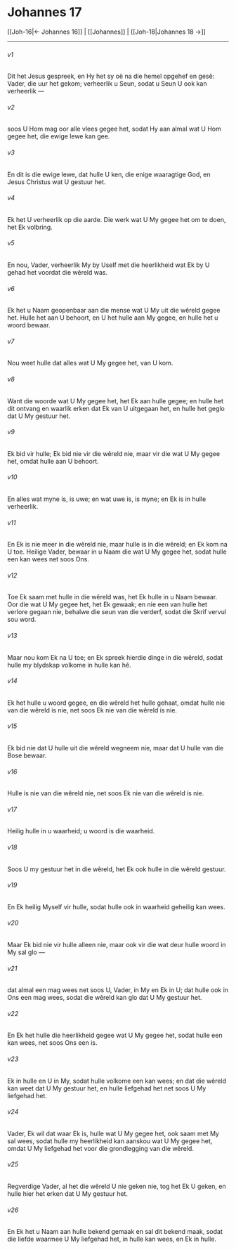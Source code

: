 # Johannes 17

[[Joh-16|← Johannes 16]] | [[Johannes]] | [[Joh-18|Johannes 18 →]]
***

###### v1
Dit het Jesus gespreek, en Hy het sy oë na die hemel opgehef en gesê: Vader, die uur het gekom; verheerlik u Seun, sodat u Seun U ook kan verheerlik — 
###### v2
soos U Hom mag oor alle vlees gegee het, sodat Hy aan almal wat U Hom gegee het, die ewige lewe kan gee. 
###### v3
En dit is die ewige lewe, dat hulle U ken, die enige waaragtige God, en Jesus Christus wat U gestuur het. 
###### v4
Ek het U verheerlik op die aarde. Die werk wat U My gegee het om te doen, het Ek volbring. 
###### v5
En nou, Vader, verheerlik My by Uself met die heerlikheid wat Ek by U gehad het voordat die wêreld was. 
###### v6
Ek het u Naam geopenbaar aan die mense wat U My uit die wêreld gegee het. Hulle het aan U behoort, en U het hulle aan My gegee, en hulle het u woord bewaar. 
###### v7
Nou weet hulle dat alles wat U My gegee het, van U kom. 
###### v8
Want die woorde wat U My gegee het, het Ek aan hulle gegee; en hulle het dit ontvang en waarlik erken dat Ek van U uitgegaan het, en hulle het geglo dat U My gestuur het. 
###### v9
Ek bid vir hulle; Ek bid nie vir die wêreld nie, maar vir die wat U My gegee het, omdat hulle aan U behoort. 
###### v10
En alles wat myne is, is uwe; en wat uwe is, is myne; en Ek is in hulle verheerlik. 
###### v11
En Ek is nie meer in die wêreld nie, maar hulle is in die wêreld; en Ek kom na U toe. Heilige Vader, bewaar in u Naam die wat U My gegee het, sodat hulle een kan wees net soos Ons. 
###### v12
Toe Ek saam met hulle in die wêreld was, het Ek hulle in u Naam bewaar. Oor die wat U My gegee het, het Ek gewaak; en nie een van hulle het verlore gegaan nie, behalwe die seun van die verderf, sodat die Skrif vervul sou word. 
###### v13
Maar nou kom Ek na U toe; en Ek spreek hierdie dinge in die wêreld, sodat hulle my blydskap volkome in hulle kan hê. 
###### v14
Ek het hulle u woord gegee, en die wêreld het hulle gehaat, omdat hulle nie van die wêreld is nie, net soos Ek nie van die wêreld is nie. 
###### v15
Ek bid nie dat U hulle uit die wêreld wegneem nie, maar dat U hulle van die Bose bewaar. 
###### v16
Hulle is nie van die wêreld nie, net soos Ek nie van die wêreld is nie. 
###### v17
Heilig hulle in u waarheid; u woord is die waarheid. 
###### v18
Soos U my gestuur het in die wêreld, het Ek ook hulle in die wêreld gestuur. 
###### v19
En Ek heilig Myself vir hulle, sodat hulle ook in waarheid geheilig kan wees. 
###### v20
Maar Ek bid nie vir hulle alleen nie, maar ook vir die wat deur hulle woord in My sal glo — 
###### v21
dat almal een mag wees net soos U, Vader, in My en Ek in U; dat hulle ook in Ons een mag wees, sodat die wêreld kan glo dat U My gestuur het. 
###### v22
En Ek het hulle die heerlikheid gegee wat U My gegee het, sodat hulle een kan wees, net soos Ons een is. 
###### v23
Ek in hulle en U in My, sodat hulle volkome een kan wees; en dat die wêreld kan weet dat U My gestuur het, en hulle liefgehad het net soos U My liefgehad het. 
###### v24
Vader, Ek wil dat waar Ek is, hulle wat U My gegee het, ook saam met My sal wees, sodat hulle my heerlikheid kan aanskou wat U My gegee het, omdat U My liefgehad het voor die grondlegging van die wêreld. 
###### v25
Regverdige Vader, al het die wêreld U nie geken nie, tog het Ek U geken, en hulle hier het erken dat U My gestuur het. 
###### v26
En Ek het u Naam aan hulle bekend gemaak en sal dit bekend maak, sodat die liefde waarmee U My liefgehad het, in hulle kan wees, en Ek in hulle. 
